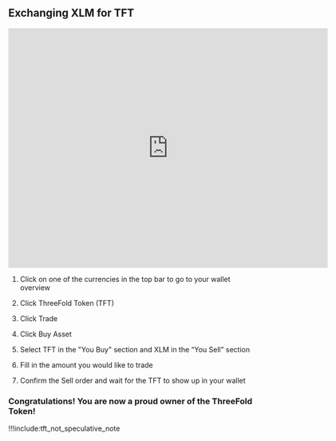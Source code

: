 ## Exchanging XLM for TFT

<iframe src="https://player.vimeo.com/video/417197931" width="640" height="480" frameborder="0" allow="autoplay; fullscreen" allowfullscreen></iframe>

1. Click on one of the currencies in the top bar to go to your wallet overview 

2. Click ThreeFold Token (TFT)

3. Click Trade

4. Click Buy Asset

5. Select TFT in the "You Buy" section and XLM in the “You Sell” section

6. Fill in the amount you would like to trade

7. Confirm the Sell order and wait for the TFT to show up in your wallet

### Congratulations! You are now a proud owner of the ThreeFold Token!

!!!include:tft_not_speculative_note